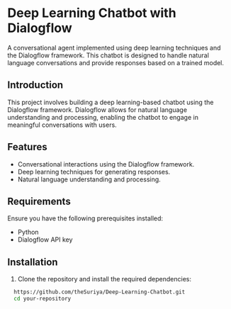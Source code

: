 # Deep Learning Chatbot with Dialogflow

A conversational agent implemented using deep learning techniques and the Dialogflow framework. This chatbot is designed to handle natural language conversations and provide responses based on a trained model.

## Introduction

This project involves building a deep learning-based chatbot using the Dialogflow framework. Dialogflow allows for natural language understanding and processing, enabling the chatbot to engage in meaningful conversations with users.

## Features

- Conversational interactions using the Dialogflow framework.
- Deep learning techniques for generating responses.
- Natural language understanding and processing.

## Requirements

Ensure you have the following prerequisites installed:

- Python 
- Dialogflow API key

## Installation

1. Clone the repository and install the required dependencies:

  ```bash
    https://github.com/theSuriya/Deep-Learning-Chatbot.git
    cd your-repository

